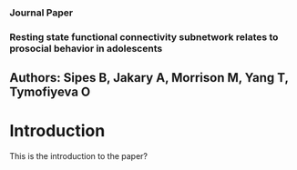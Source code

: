 ### Journal Paper

### Resting state functional connectivity subnetwork relates to prosocial behavior in adolescents
## Authors: Sipes B, Jakary A, Morrison M, Yang T, Tymofiyeva O

# Introduction
This is the introduction to the paper?